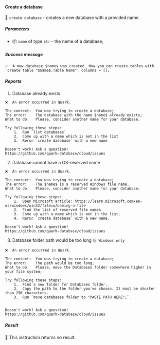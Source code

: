 #### Create a database

🔧 `create database` - creates a new database with a provided name.

##### Parameters

* 📦 `name` of type `str` - the name of a database;

##### Success message

```
✅  A new database $name$ was created. Now you can create tables with `create table "$name$.Table Name": columns = [];`
```

##### Reports

1. Database already exists
```
❌  An error occurred in Quark.

The context:  You was trying to create a database;
The error:    The database with the name $name$ already exists;
What to do:   Please, consider another name for your database;

Try following these steps:
    1.  Run `list databases`
    2.  Come up with a name which is not in the list
    3.  Rerun `create database` with a new name

Doesn't work? Ask a question!
https://github.com/quark-database/cloud/issues
```

2. Database cannot have a OS-reserved name
```
❌  An error occurred in Quark.

The context:  You was trying to create a database;
The error:    The $name$ is a reserved Windows file name;
What to do:   Please, consider another name for your database;

Try following these steps:
    1.  Open Microsoft article: https://learn.microsoft.com/en-us/windows/win32/fileio/naming-a-file
    2.  Find the list of reserved file names.
    3.  Come up with a name which is not in the list.
    4.  Rerun `create database` with a new name.

Doesn't work? Ask a question!
https://github.com/quark-database/cloud/issues
```

3. Database folder path would be too long `🪟 Windows only`
```
❌  An error occurred in Quark.

The context:  You was trying to create a database;
The error:    The path would be too long;
What to do:   Please, move the Databases folder somewhere higher in your file system;

Try following these steps:
    1.  Find a new folder for Databases folder.
    2.  Copy the path to the folder you've chosen. It must be shorter than 256 characters.
    3.  Run `move databases folder to "PASTE PATH HERE";`.


Doesn't work? Ask a question!
https://github.com/quark-database/cloud/issues
```

##### Result

🚫 This instruction returns no result.